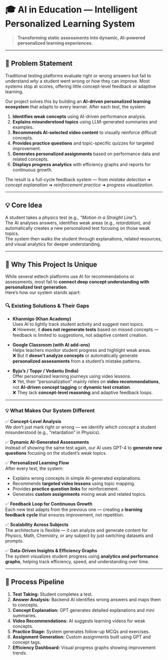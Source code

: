 # 🎓 AI in Education — Intelligent Personalized Learning System

> **Transforming static assessments into dynamic, AI-powered personalized learning experiences.**

---

## 🧠 Problem Statement

Traditional testing platforms evaluate right or wrong answers but fail to understand *why* a student went wrong or *how* they can improve. Most systems stop at scores, offering little concept-level feedback or adaptive learning.

Our project solves this by building an **AI-driven personalized learning ecosystem** that adapts to every learner. After each test, the system:

1. **Identifies weak concepts** using AI-driven performance analysis.  
2. **Explains misunderstood topics** using LLM-generated summaries and examples.  
3. **Recommends AI-selected video content** to visually reinforce difficult concepts.  
4. **Provides practice questions** and topic-specific quizzes for targeted improvement.  
5. **Generates personalized assignments** based on performance data and related concepts.  
6. **Displays progress analytics** with efficiency graphs and reports for continuous growth.

The result is a full-cycle feedback system — from *mistake detection* ➜ *concept explanation* ➜ *reinforcement practice* ➜ *progress visualization*.

---

## 💡 Core Idea

A student takes a physics test (e.g., *“Motion in a Straight Line”*).  
The AI analyses answers, identifies weak areas (e.g., *retardation*), and automatically creates a new personalized test focusing on those weak topics.  
The system then walks the student through explanations, related resources, and visual analytics for deeper understanding.

---

## 🌟 Why This Project Is Unique

While several edtech platforms use AI for recommendations or assessments, most fail to **connect deep concept understanding with personalized test generation**.  
Here’s how our system stands apart:

### 🔍 Existing Solutions & Their Gaps

- **Khanmigo (Khan Academy)**  
  Uses AI to lightly track student activity and suggest next topics.  
  ❌ However, it **does not regenerate tests** based on missed concepts — feedback is limited to suggestions, not adaptive content creation.

- **Google Classroom (with AI add-ons)**  
  Helps teachers monitor student progress and highlight weak areas.  
  ❌ But it **doesn’t analyze concepts** or automatically generate **personalized assessments** from a student’s mistake patterns.

- **Byju’s / Toppr / Vedantu (India)**  
  Offer personalized learning journeys using video lessons.  
  ❌ Yet, their “personalization” mainly relies on **video recommendations**, not **AI-driven concept tagging** or **dynamic test creation**.  
  ❌ They lack **concept-level reasoning** and adaptive feedback loops.

---

### 💡 What Makes Our System Different

✅ **Concept-Level Analysis**  
We don’t just mark right or wrong — we identify *which concept* a student misunderstood (e.g., “retardation” in Physics).

✅ **Dynamic AI-Generated Assessments**  
Instead of showing the same test again, our AI uses GPT-4 to **generate new questions** focusing on the student’s weak topics.

✅ **Personalized Learning Flow**  
After every test, the system:
- Explains wrong concepts in simple AI-generated explanations.  
- Recommends **targeted video lessons** using topic mapping.  
- Provides **practice question links** for reinforcement.  
- Generates **custom assignments** mixing weak and related topics.  

✅ **Feedback Loop for Continuous Growth**  
Each new test adapts from the previous one — creating a **learning feedback cycle** that ensures improvement, not repetition.

✅ **Scalability Across Subjects**  
The architecture is flexible — it can analyze and generate content for Physics, Math, Chemistry, or any subject by just switching datasets and prompts.

✅ **Data-Driven Insights & Efficiency Graphs**  
The system visualizes student progress using **analytics and performance graphs**, helping track efficiency, speed, and understanding over time.

---


## 🔄 Process Pipeline

1. **Test Taking:** Student completes a test.  
2. **Answer Analysis:** Backend AI identifies wrong answers and maps them to concepts.  
3. **Concept Explanation:** GPT generates detailed explanations and mini summaries.  
4. **Video Recommendations:** AI suggests learning videos for weak concepts.  
5. **Practice Stage:** System generates follow-up MCQs and exercises.  
6. **Assignment Generation:** Custom assignments built using GPT and concept tags.  
7. **Efficiency Dashboard:** Visual progress graphs showing improvement trends.  

